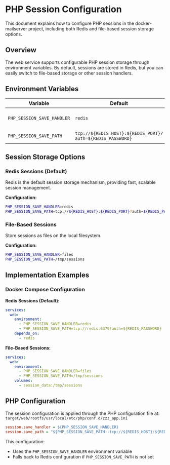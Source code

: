 # PHP Session Configuration

This document explains how to configure PHP sessions in the docker-mailserver project, including both Redis and file-based session storage options.

## Overview

The web service supports configurable PHP session storage through environment variables. By default, sessions are stored in Redis, but you can easily switch to file-based storage or other session handlers.

## Environment Variables

| Variable                   | Default                                                    | Description          |
| -------------------------- | ---------------------------------------------------------- | -------------------- |
| `PHP_SESSION_SAVE_HANDLER` | `redis`                                                    | Session save handler |
| `PHP_SESSION_SAVE_PATH`    | `tcp://${REDIS_HOST}:${REDIS_PORT}?auth=${REDIS_PASSWORD}` | Session save path    |

## Session Storage Options

### Redis Sessions (Default)

Redis is the default session storage mechanism, providing fast, scalable session management.

**Configuration:**

```bash
PHP_SESSION_SAVE_HANDLER=redis
PHP_SESSION_SAVE_PATH=tcp://${REDIS_HOST}:${REDIS_PORT}?auth=${REDIS_PASSWORD}
```

### File-Based Sessions

Store sessions as files on the local filesystem.

**Configuration:**

```bash
PHP_SESSION_SAVE_HANDLER=files
PHP_SESSION_SAVE_PATH=/tmp/sessions
```

## Implementation Examples

### Docker Compose Configuration

**Redis Sessions (Default):**

```yaml
services:
  web:
    environment:
      - PHP_SESSION_SAVE_HANDLER=redis
      - PHP_SESSION_SAVE_PATH=tcp://redis:6379?auth=${REDIS_PASSWORD}
    depends_on:
      - redis
```

**File-Based Sessions:**

```yaml
services:
  web:
    environment:
      - PHP_SESSION_SAVE_HANDLER=files
      - PHP_SESSION_SAVE_PATH=/tmp/sessions
    volumes:
      - session_data:/tmp/sessions
```

## PHP Configuration

The session configuration is applied through the PHP configuration file at:
`target/web/rootfs/usr/local/etc/php/conf.d/zzz_app.ini`

```ini
session.save_handler = ${PHP_SESSION_SAVE_HANDLER}
session.save_path = "${PHP_SESSION_SAVE_PATH:-tcp://${REDIS_HOST}:${REDIS_PORT}?auth=${REDIS_PASSWORD}}"
```

This configuration:

- Uses the `PHP_SESSION_SAVE_HANDLER` environment variable
- Falls back to Redis configuration if `PHP_SESSION_SAVE_PATH` is not set
